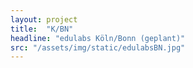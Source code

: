 ```yaml
---
layout: project
title:  "K/BN"
headline: "edulabs Köln/Bonn (geplant)"
src: "/assets/img/static/edulabsBN.jpg"
---
```



